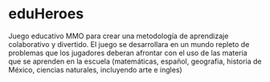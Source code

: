 eduHeroes
=========

Juego educativo MMO para crear una metodología de aprendizaje colaborativo y divertido.
El juego se desarrollara en un mundo repleto de problemas que los jugadores deberan afrontar con el uso de las materia que se aprenden en la escuela (matemáticas, español, geografia, historia de México, ciencias naturales, incluyendo arte e ingles)
